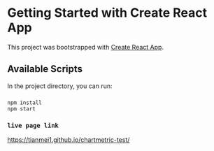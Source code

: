 # Getting Started with Create React App

This project was bootstrapped with [Create React App](https://github.com/facebook/create-react-app).

## Available Scripts

In the project directory, you can run:

### 
```
npm install
npm start
```

### `live page link`
https://tianmei1.github.io/chartmetric-test/

